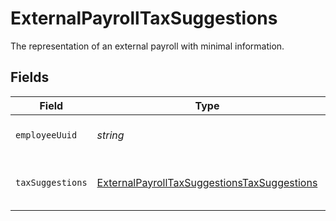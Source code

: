 # ExternalPayrollTaxSuggestions

The representation of an external payroll with minimal information.


## Fields

| Field                                                                                                             | Type                                                                                                              | Required                                                                                                          | Description                                                                                                       |
| ----------------------------------------------------------------------------------------------------------------- | ----------------------------------------------------------------------------------------------------------------- | ----------------------------------------------------------------------------------------------------------------- | ----------------------------------------------------------------------------------------------------------------- |
| `employeeUuid`                                                                                                    | *string*                                                                                                          | :heavy_minus_sign:                                                                                                | The UUID of the employee.                                                                                         |
| `taxSuggestions`                                                                                                  | [ExternalPayrollTaxSuggestionsTaxSuggestions](../../models/shared/externalpayrolltaxsuggestionstaxsuggestions.md) | :heavy_minus_sign:                                                                                                | Possible tax liabilities selections.                                                                              |
